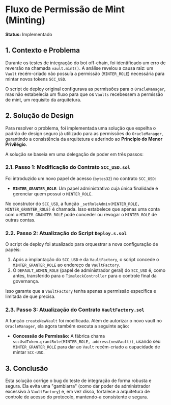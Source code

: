 # Fluxo de Permissão de Mint (Minting)

**Status:** Implementado

## 1. Contexto e Problema

Durante os testes de integração do bot off-chain, foi identificado um erro de reversão na chamada `vault.mint()`. A análise revelou a causa raiz: um `Vault` recém-criado não possuía a permissão (`MINTER_ROLE`) necessária para mintar novos tokens `SCC_USD`.

O script de deploy original configurava as permissões para o `OracleManager`, mas não estabelecia um fluxo para que os `Vaults` recebessem a permissão de mint, um requisito da arquitetura.

## 2. Solução de Design

Para resolver o problema, foi implementada uma solução que espelha o padrão de design seguro já utilizado para as permissões do `OracleManager`, garantindo a consistência da arquitetura e aderindo ao **Princípio do Menor Privilégio**.

A solução se baseia em uma delegação de poder em três passos:

### 2.1. Passo 1: Modificação do Contrato `SCC_USD.sol`

Foi introduzido um novo papel de acesso (`bytes32`) no contrato `SCC_USD`:

- **`MINTER_GRANTER_ROLE`**: Um papel administrativo cuja única finalidade é gerenciar quem possui o `MINTER_ROLE`.

No construtor do `SCC_USD`, a função `_setRoleAdmin(MINTER_ROLE, MINTER_GRANTER_ROLE)` é chamada. Isso estabelece que apenas uma conta com o `MINTER_GRANTER_ROLE` pode conceder ou revogar o `MINTER_ROLE` de outras contas.

### 2.2. Passo 2: Atualização do Script `Deploy.s.sol`

O script de deploy foi atualizado para orquestrar a nova configuração de papéis:

1.  Após a implantação do `SCC_USD` e da `VaultFactory`, o script concede o `MINTER_GRANTER_ROLE` ao endereço da `VaultFactory`.
2.  O `DEFAULT_ADMIN_ROLE` (papel de administrador geral) do `SCC_USD` é, como antes, transferido para o `TimelockController` para o controle final da governança.

Isso garante que a `VaultFactory` tenha apenas a permissão específica e limitada de que precisa.

### 2.3. Passo 3: Atualização do Contrato `VaultFactory.sol`

A função `createNewVault` foi modificada. Além de autorizar o novo vault no `OracleManager`, ela agora também executa a seguinte ação:

- **Concessão de Permissão:** A fábrica chama `sccUsdToken.grantRole(MINTER_ROLE, address(newVault))`, usando seu `MINTER_GRANTER_ROLE` para dar ao `Vault` recém-criado a capacidade de mintar `SCC-USD`.

## 3. Conclusão

Esta solução corrige o bug do teste de integração de forma robusta e segura. Ela evita uma "gambiarra" (como dar poder de administrador excessivo à `VaultFactory`) e, em vez disso, fortalece a arquitetura de controle de acesso do protocolo, mantendo-a consistente e segura.
